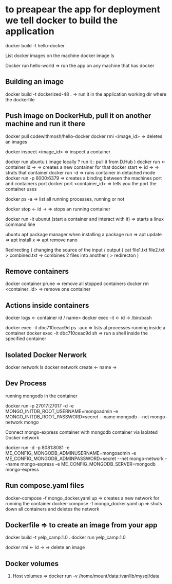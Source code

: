# to preapear the app for deployment we tell docker to build the application

docker build -t hello-docker

List docker images on the machine
docker image ls

Docker run hello-world => run the app on any machine that has docker

## Building an image

docker build -t dockerized-48 . => run it in the application working dir where the dockerfile

## Push image on DockerHub, pull it on another machine and run it there

docker pull codewithmosh/hello-docker
docker rmi <image_id> => deletes an images

docker inspect <image_id> => inspect a container

docker run ubuntu ( image locally ? run it : pull it from D.Hub )
docker run <- container id -> => creates a new container for that
docker start <- id -> => strats that container
docker run -d => runs container in detached mode
docker run -p 6000:6379 => creates a binding between the machines port and containers port
docker port <container_id> => tells you the port the container uses

docker ps -a => list all running processes, running or not

docker stop <- id -> => stops an running container

docker run -it ubunut (start a container and interact with it) => starts a linux command line

ubuntu apt package manager
when installing a package run => apt update => apt install x => apt remove nano

Redirecting ( changing the source of the input / output )
cat file1.txt file2.txt > combined.txt => combines 2 files into another ( > redirecton )

## Remove containers

docker container prune => remove all stopped containers
docker rm <container_id> => remove one container

## Actions inside containers

docker logs <- container id / name>
docker exec -it <- id -> /bin/bash

docker exec -it dbc710ceac9d ps -aux => lists al processes running inside a container
docker exec -it dbc710ceac9d sh => run a shell inside the specified container

## Isolated Docker Nerwork

docker network ls
docker network create <- name ->

## Dev Process

running mongodb in the container

docker run -p 27017:27017 -d -e MONGO_INITDB_ROOT_USERNAME=mongoadmin -e MONGO_INITDB_ROOT_PASSWORD=secret --name mongodb --net mongo-network mongo

Connect mongo-express container with mongodb container via Isolated Docker network

docker run -d -p 8081:8081 -e ME_CONFIG_MONGODB_ADMINUSERNAME=mongoadmin -e ME_CONFIG_MONGODB_ADMINPASSWORD=secret --net mongo-network --name mongo-express -e ME_CONFIG_MONGODB_SERVER=mongodb mongo-express

## Run compose.yaml files

docker-compose -f mongo_docker.yaml up
=> creates a new network for running the container
docker-compose -f mongo_docker.yaml up
=> shuts down all containers and deletes the network

## Dockerfile => to create an image from your app

docker build -t yelp_camp:1.0 .
docker run yelp_camp:1.0

docker rmi <- id -> => delete an image

## Docker volumes

1) Host volumes => docker run -v /home/mount/data:/var/lib/mysql/data
